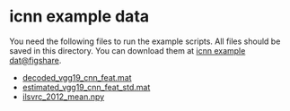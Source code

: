 # icnn example data

You need the following files to run the example scripts.
All files should be saved in this directory.
You can download them at [icnn example dat@figshare](https://figshare.com/articles/icnn_example_data/6890984).

- [decoded_vgg19_cnn_feat.mat](https://ndownloader.figshare.com/files/12565685)
- [estimated_vgg19_cnn_feat_std.mat](https://ndownloader.figshare.com/files/12565688)
- [ilsvrc_2012_mean.npy](https://ndownloader.figshare.com/files/12565694)
